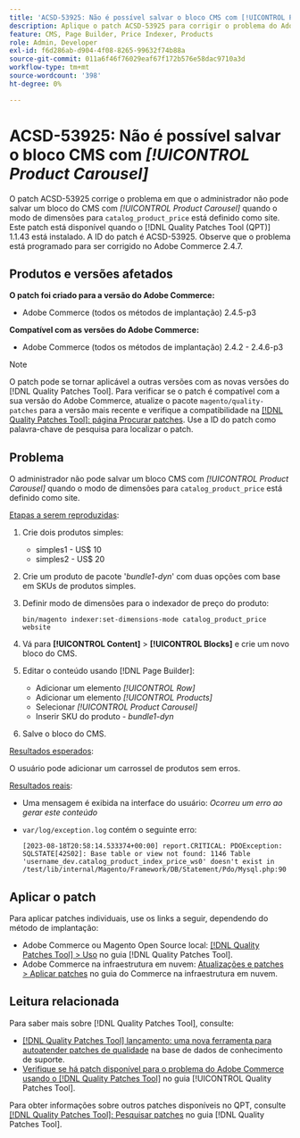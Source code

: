 ```yaml
---
title: 'ACSD-53925: Não é possível salvar o bloco CMS com [!UICONTROL Product Carousel]'
description: Aplique o patch ACSD-53925 para corrigir o problema do Adobe Commerce em que o administrador não pode salvar um bloco do CMS com o Carrossel de produtos quando o modo de dimensões para "catalog_product_price" está definido como site.
feature: CMS, Page Builder, Price Indexer, Products
role: Admin, Developer
exl-id: f6d286ab-d904-4f08-8265-99632f74b88a
source-git-commit: 011a6f46f76029eaf67f172b576e58dac9710a3d
workflow-type: tm+mt
source-wordcount: '398'
ht-degree: 0%

---
```


# ACSD-53925: Não é possível salvar o bloco CMS com *[!UICONTROL Product Carousel]*

O patch ACSD-53925 corrige o problema em que o administrador não pode salvar um bloco do CMS com *[!UICONTROL Product Carousel]* quando o modo de dimensões para `catalog_product_price` está definido como site. Este patch está disponível quando o [!DNL Quality Patches Tool (QPT)] 1.1.43 está instalado. A ID do patch é ACSD-53925. Observe que o problema está programado para ser corrigido no Adobe Commerce 2.4.7.

## Produtos e versões afetados

**O patch foi criado para a versão do Adobe Commerce:**

* Adobe Commerce (todos os métodos de implantação) 2.4.5-p3

**Compatível com as versões do Adobe Commerce:**

* Adobe Commerce (todos os métodos de implantação) 2.4.2 - 2.4.6-p3

>[!NOTE]
>
>O patch pode se tornar aplicável a outras versões com as novas versões do [!DNL Quality Patches Tool]. Para verificar se o patch é compatível com a sua versão do Adobe Commerce, atualize o pacote `magento/quality-patches` para a versão mais recente e verifique a compatibilidade na [[!DNL Quality Patches Tool]: página Procurar patches](https://experienceleague.adobe.com/tools/commerce-quality-patches/index.html?lang=pt-BR). Use a ID do patch como palavra-chave de pesquisa para localizar o patch.

## Problema

O administrador não pode salvar um bloco CMS com *[!UICONTROL Product Carousel]* quando o modo de dimensões para `catalog_product_price` está definido como site.

<u>Etapas a serem reproduzidas</u>:

1. Crie dois produtos simples:
   * simples1 - US$ 10
   * simples2 - US$ 20
1. Crie um produto de pacote &#39;*bundle1-dyn*&#39; com duas opções com base em SKUs de produtos simples.
1. Definir modo de dimensões para o indexador de preço do produto:

   `bin/magento indexer:set-dimensions-mode catalog_product_price website`

1. Vá para **[!UICONTROL Content]** > **[!UICONTROL Blocks]** e crie um novo bloco do CMS.
1. Editar o conteúdo usando [!DNL Page Builder]:
   * Adicionar um elemento *[!UICONTROL Row]*
   * Adicionar um elemento *[!UICONTROL Products]*
   * Selecionar *[!UICONTROL Product Carousel]*
   * Inserir SKU do produto - *bundle1-dyn*
1. Salve o bloco do CMS.

<u>Resultados esperados</u>:

O usuário pode adicionar um carrossel de produtos sem erros.

<u>Resultados reais</u>:

* Uma mensagem é exibida na interface do usuário: *Ocorreu um erro ao gerar este conteúdo*
* `var/log/exception.log` contém o seguinte erro:

  ```
  [2023-08-18T20:58:14.533374+00:00] report.CRITICAL: PDOException: SQLSTATE[42S02]: Base table or view not found: 1146 Table 'username_dev.catalog_product_index_price_ws0' doesn't exist in /test/lib/internal/Magento/Framework/DB/Statement/Pdo/Mysql.php:90
  ```

## Aplicar o patch

Para aplicar patches individuais, use os links a seguir, dependendo do método de implantação:

* Adobe Commerce ou Magento Open Source local: [[!DNL Quality Patches Tool] > Uso](/help/tools/quality-patches-tool/usage.md) no guia [!DNL Quality Patches Tool].
* Adobe Commerce na infraestrutura em nuvem: [Atualizações e patches > Aplicar patches](https://experienceleague.adobe.com/docs/commerce-cloud-service/user-guide/develop/upgrade/apply-patches.html?lang=pt-BR) no guia do Commerce na infraestrutura em nuvem.

## Leitura relacionada

Para saber mais sobre [!DNL Quality Patches Tool], consulte:

* [[!DNL Quality Patches Tool] lançamento: uma nova ferramenta para autoatender patches de qualidade](https://experienceleague.adobe.com/pt-br/docs/commerce-operations/tools/quality-patches-tool/quality-patches-tool-to-self-serve-quality-patches) na base de dados de conhecimento de suporte.
* [Verifique se há patch disponível para o problema do Adobe Commerce usando o  [!DNL Quality Patches Tool]](/help/tools/quality-patches-tool/patches-available-in-qpt/check-patch-for-magento-issue-with-magento-quality-patches.md) no guia [!UICONTROL Quality Patches Tool].


Para obter informações sobre outros patches disponíveis no QPT, consulte [[!DNL Quality Patches Tool]: Pesquisar patches](https://experienceleague.adobe.com/tools/commerce-quality-patches/index.html?lang=pt-BR) no guia [!DNL Quality Patches Tool].
